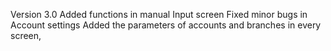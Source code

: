 Version 3.0
Added functions in manual Input screen
Fixed minor bugs in Account settings
Added the parameters of accounts and branches in every screen, 
